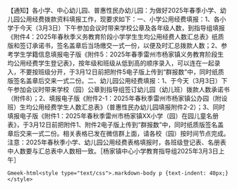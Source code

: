 <p>【通知】各小学、中心幼儿园、普惠性民办幼儿园：为做好2025年春季小学、幼儿园公用经费拨款资料填报工作，现要求如下：一、小学公用经费填报：1、各小学于今天（3月3日）下午参加会议时带来学校公章及各年级人数，到指导组填报《附件4：2025年春秋季义务教育阶段小学学生生均公用经费人数汇总表》纸质版和签订承诺书，签名盖章后当场缴交一式一份，以便及时汇总拨款人数；2、参考学生学籍信息填报电子版《附件5：2025年春季雷州市杨家镇义务教育阶段生均公用经费学生登记表》，按年级和班级从低到高的顺序录入，可以连在一起录入，不要按班级分开，于3月12日前把附件5电子版上传到“群报数”中，同时纸质版签名盖章后交来一式二份。二、幼儿园公用经费填报：1、于今天（3月3日）下午参加会议时带来学校（园）公章到指导组签订幼儿园（幼儿班）拨款人数承诺书（附件8）；2、填报电子版《附件2-1：2025年春秋季雷州市杨家镇公办园（附设班）生均公用经费学生人数汇总表》（普惠性民办幼儿园填报附件2-2）；3、同时填报电子版《附件1：2025年春秋季雷州市杨家镇XX小学（园）在园儿童名册表》，于3月12日前把附件1、附件2电子版上传到“群报数”中，同时纸质版签名盖章后交来一式二份。相关表格已发在微信群上面，请各校（园）按时间节点完成。注意：2025年春秋季小学、幼儿园公用经费表格填报时，各班级登记表、名册表中人数要与汇总表中人数相一致。［杨家镇中心小学教育指导组2025年3月3日上午］</p>

`Gmeek-html<style type="text/css">.markdown-body p {text-indent: 40px;}</style>`